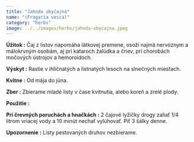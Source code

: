 ```yaml
---
title: "Jahoda obyčajná"
name: "(Fragaria vesca)"
category: "herbs"
image: ../../images/herbs/jahoda-obycajna.jpeg
---
```


<strong>Úžitok :</strong> Čaj z listov napomáha látkovej premene, osoží najmä nervóznym a málokrvným osobám, aj pri kataroch žalúdka a čriev, pri chorobách močových ústrojov a hemoroidoch.

<strong>Výskyt :</strong> Rastie v ihličnatých a listnatých lesoch na slnečných miestach.

<strong>Kvitne :</strong> Od mája do júna.

<strong>Zber :</strong> Zbierame mladé listy v čase kvitnutia, alebo koreň a zrelé plody.

<strong>Použitie :</strong>

<strong>Pri črevných poruchách a hnačkách :</strong> 2 čajové lyžičky drogy zaliať 1/4 litrom vriacej vody a 10 minút nechať vylúhovať. Piť 3 šálky denne.

<strong>Upozornenie :</strong> Listy pestovaných druhov nezbierame.
